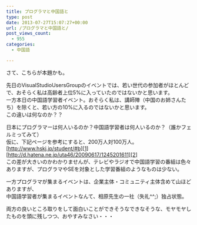 ```yaml
---
title: プログラマと中国語と
type: post
date: 2013-07-27T15:07:27+00:00
url: /プログラマと中国語と/
post_views_count:
  - 955
categories:
  - 中国語

---
```

さて、こちらが本題かも。

先日のVisualStudioUsersGroupのイベントでは、若い世代の参加者がほとんどで、おそらく私は高齢者上位5%に入っていたのではないかと思います。  
一方本日の中国語学習者イベント。おそらく私は、講師陣（中国のお姉さんたち）を除くと、若い方の10%に入るのではないかと思います。  
この違いは何なのか？？

日本にプログラマーは何人いるのか？中国語学習者は何人いるのか？（誰かフェルミってみて）  
仮に、下記ページを参考にすると、200万人対100万人。  
[http://www.hskj.jp/student/#b][1]  
[http://d.hatena.ne.jp/uta46/20090617/1245201611][2]  
この差が大きいのかわかりませんが、テレビやラジオで中国語学習の番組は色々ありますが、プログラマやSEを対象とした学習番組のようなものは少ない。

一方プログラマが集まるイベントは、企業主体・コミュニティ主体含めて山ほどありますが、  
中国語学習者が集まるイベントなんて、相原先生の一社（失礼^^;）独占状態。

両方の良いところ取りをして面白いことができそうなできなそうな、モヤモヤしたものを頭に残しつつ、おやすみなさい・・・

 [1]: http://www.hskj.jp/student/#b "http://www.hskj.jp/student/#b"
 [2]: http://d.hatena.ne.jp/uta46/20090617/1245201611 "http://d.hatena.ne.jp/uta46/20090617/1245201611"